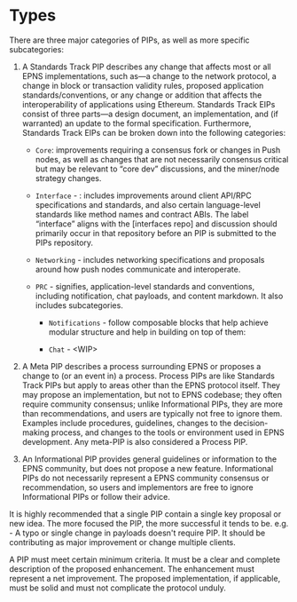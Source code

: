 # Types

There are three major categories of PIPs, as well as more specific subcategories:

1. A Standards Track PIP describes any change that affects most or all EPNS implementations, such as—a change to the network protocol, a change in block or transaction validity rules, proposed application standards/conventions, or any change or addition that affects the interoperability of applications using Ethereum. Standards Track EIPs consist of three parts—a design document, an implementation, and (if warranted) an update to the formal specification. Furthermore, Standards Track EIPs can be broken down into the following categories:

    * `Core`: improvements requiring a consensus fork or changes in Push nodes, as well as changes that are not necessarily consensus critical but may be relevant to “core dev” discussions, and the miner/node strategy changes.

    * `Interface` - : includes improvements around client API/RPC specifications and standards, and also certain language-level standards like method names and contract ABIs. The label “interface” aligns with the [interfaces repo] and discussion should primarily occur in that repository before an PIP is submitted to the PIPs repository.

    * `Networking` - includes networking specifications and proposals around how push nodes communicate and interoperate.

    * `PRC` - signifies, application-level standards and conventions, including notification, chat payloads, and content markdown. It also includes subcategories.

        * `Notifications` -  follow composable blocks that help achieve modular structure and help in building on top of them:

        * `Chat` -  \<WIP>

2. A Meta PIP describes a process surrounding EPNS or proposes a change to (or an event in) a process. Process PIPs are like Standards Track PIPs but apply to areas other than the EPNS protocol itself. They may propose an implementation, but not to EPNS codebase; they often require community consensus; unlike Informational PIPs, they are more than recommendations, and users are typically not free to ignore them. Examples include procedures, guidelines, changes to the decision-making process, and changes to the tools or environment used in EPNS development. Any meta-PIP is also considered a Process PIP.

3. An Informational PIP provides general guidelines or information to the EPNS community, but does not propose a new feature. Informational PIPs do not necessarily represent a EPNS community consensus or recommendation, so users and implementors are free to ignore Informational PIPs or follow their advice.

It is highly recommended that a single PIP contain a single key proposal or new idea. The more focused the PIP, the more successful it tends to be. e.g. - A typo or single change in payloads doesn't require PIP. It should be contributing as major improvement or change multiple clients.

A PIP must meet certain minimum criteria. It must be a clear and complete description of the proposed enhancement. The enhancement must represent a net improvement. The proposed implementation, if applicable, must be solid and must not complicate the protocol unduly.
